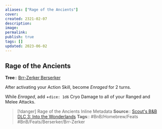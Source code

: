 ```yaml
---
aliases: ["Rage of the Ancients"]
cover: 
created: 2321-02-07
description: 
image: 
permalink: 
publish: true
tags: []
updated: 2023-06-02
---
```


## Rage of the Ancients

**Tree**:: [Brr-Zerker Berserker](Github/Bunkers%20and%20Badasses/Sourcebook/Creating%20a%20Vault%20Hunter/The%20Classes/Brr-Zerker%20Berserker/Brr-Zerker%20Berserker.md)

After activating your Action Skill, become *Enraged* for 2 turns.

While *Enraged*, add +`dice: 1d6` Cryo Damage to all of your Ranged and Melee Attacks.

> [!danger] Rage of the Ancients Inline Metadata
> **Source**:: [Scout's B&B DLC 3: Into the Wonderlands](https://docs.google.com/document/d/1MLOgrWwcLNTnP9PuXrKiLImy7SUh4hXO8arVUAlmdp0/edit)
> **Tags**:: #BnB/Homebrew/Feats #BnB/Feats/Berserker/Brr-Zerker
